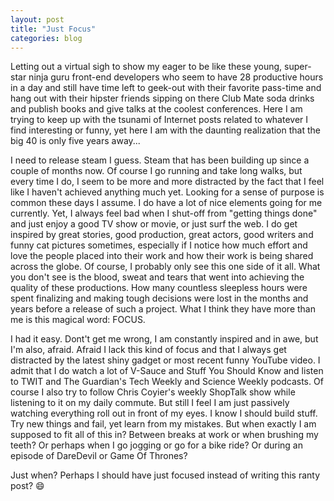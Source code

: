 ```yaml
---
layout: post
title: "Just Focus"
categories: blog
---
```


Letting out a virtual sigh to show my eager to be like these young, super-star ninja guru front-end developers who seem to have 28 productive hours in a day and still have time left to geek-out with their favorite pass-time and hang out with their hipster friends sipping on there Club Mate soda drinks and publish books and give talks at the coolest conferences. Here I am trying to keep up with the tsunami of Internet posts related to whatever I find interesting or funny, yet here I am with the daunting realization that the big 40 is only five years away...

I need to release steam I guess. Steam that has been building up since a couple of months now. Of course I go running and take long walks, but every time I do, I seem to be more and more distracted by the fact that I feel like I haven't achieved anything much yet. Looking for a sense of purpose is common these days I assume. I do have a lot of nice elements going for me currently. Yet, I always feel bad when I shut-off from "getting things done" and just enjoy a good TV show or movie, or just surf the web. I do get inspired by great stories, good production, great actors, good writers and funny cat pictures sometimes, especially if I notice how much effort and love the people placed into their work and how their work is being shared across the globe. Of course, I probably only see this one side of it all. What you don't see is the blood, sweat and tears that went into achieving the quality of these productions. How many countless sleepless hours were spent finalizing and making tough decisions were lost in the months and years before a release of such a project. What I think they have more than me is this magical word: FOCUS.

I had it easy. Dont't get me wrong, I am constantly inspired and in awe, but I'm also, afraid. Afraid I lack this kind of focus and that I always get distracted by the latest shiny gadget or most recent funny YouTube video. I admit that I do watch a lot of V-Sauce and Stuff You Should Know and listen to TWIT and The Guardian's Tech Weekly and Science Weekly podcasts. Of course I also try to follow Chris Coyier's weekly ShopTalk show while listening to it on my daily commute. But still I feel I am just passively watching everything roll out in front of my eyes. I know I should build stuff. Try new things and fail, yet learn from my mistakes. But when exactly I am supposed to fit all of this in? Between breaks at work or when brushing my teeth? Or perhaps when I go jogging or go for a bike ride? Or during an episode of DareDevil or Game Of Thrones?

Just when? Perhaps I should have just focused instead of writing this ranty post? :smile:
